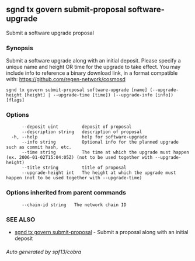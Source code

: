 ## sgnd tx govern submit-proposal software-upgrade

Submit a software upgrade proposal

### Synopsis

Submit a software upgrade along with an initial deposit.
Please specify a unique name and height OR time for the upgrade to take effect.
You may include info to reference a binary download link, in a format compatible with: https://github.com/regen-network/cosmosd

```
sgnd tx govern submit-proposal software-upgrade [name] (--upgrade-height [height] | --upgrade-time [time]) (--upgrade-info [info]) [flags]
```

### Options

```
      --deposit uint         deposit of proposal
      --description string   description of proposal
  -h, --help                 help for software-upgrade
      --info string          Optional info for the planned upgrade such as commit hash, etc.
      --time string          The time at which the upgrade must happen (ex. 2006-01-02T15:04:05Z) (not to be used together with --upgrade-height)
      --title string         title of proposal
      --upgrade-height int   The height at which the upgrade must happen (not to be used together with --upgrade-time)
```

### Options inherited from parent commands

```
      --chain-id string   The network chain ID
```

### SEE ALSO

* [sgnd tx govern submit-proposal](sgnd_tx_govern_submit-proposal.md)	 - Submit a proposal along with an initial deposit

###### Auto generated by spf13/cobra

